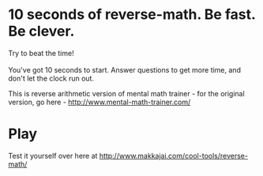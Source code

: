 10 seconds of reverse-math. Be fast. Be clever.
===============================================

Try to beat the time! <br /><br />
You've got 10 seconds to start. Answer questions to get more time, and don't let the clock run out.

This is reverse arithmetic version of mental math trainer - for the original version, go here - http://www.mental-math-trainer.com/

# Play
Test it yourself over here at http://www.makkajai.com/cool-tools/reverse-math/